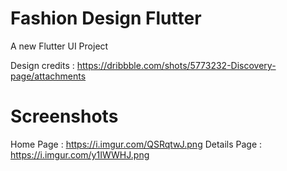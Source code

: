 # Fashion Design Flutter

A new Flutter UI Project

Design credits : https://dribbble.com/shots/5773232-Discovery-page/attachments

# Screenshots

Home Page : https://i.imgur.com/QSRqtwJ.png
Details Page : https://i.imgur.com/y1IWWHJ.png
